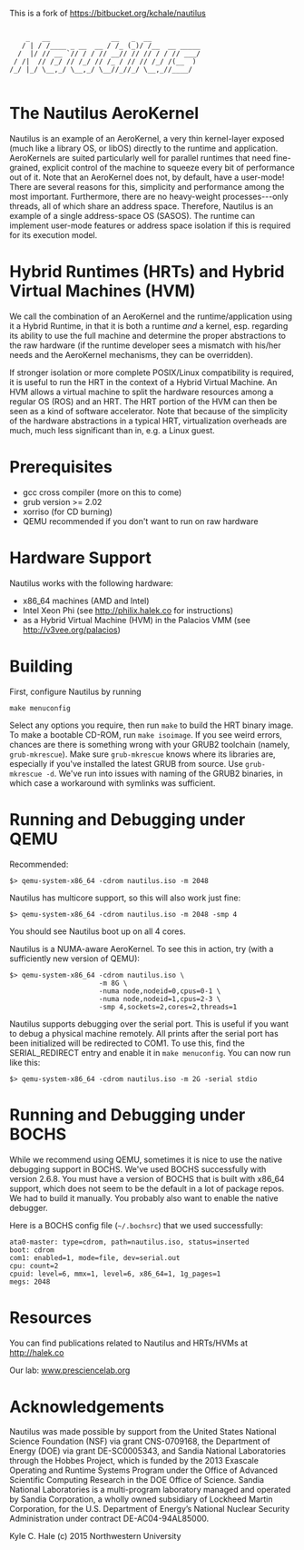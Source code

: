 This is a fork of https://bitbucket.org/kchale/nautilus

```

    _   __               __   _  __                
   / | / /____ _ __  __ / /_ (_)/ /__  __ _____    
  /  |/ // __ `// / / // __// // // / / // ___/ 
 / /|  // /_/ // /_/ // /_ / // // /_/ /(__  )     
/_/ |_/ \__,_/ \__,_/ \__//_//_/ \__,_//____/


```

# The Nautilus AeroKernel

Nautilus is an example of an AeroKernel, a very thin kernel-layer exposed 
(much like a library OS, or libOS) directly to the runtime and application. 
AeroKernels are suited particularly well for parallel runtimes that need fine-grained,
explicit control of the machine to squeeze every bit of performance out of it. Note that
an AeroKernel does not, by default, have a user-mode! There are several reasons for this, 
simplicity and performance among the most important. Furthermore, there are no heavy-weight
processes---only threads, all of which share an address space. Therefore, Nautilus is an 
example of a single address-space OS (SASOS). The runtime can implement user-mode features
or address space isolation if this is required for its execution model.

# Hybrid Runtimes (HRTs) and Hybrid Virtual Machines (HVM)

We call the combination of an AeroKernel and the runtime/application using it
a Hybrid Runtime, in that it is both a runtime *and* a kernel, esp. regarding its
ability to use the full machine and determine the proper abstractions to the raw hardware
(if the runtime developer sees a mismatch with his/her needs and the AeroKernel mechanisms, 
they can be overridden). 

If stronger isolation or more complete POSIX/Linux compatibility is required, it is useful
to run the HRT in the context of a Hybrid Virtual Machine. An HVM allows a virtual machine
to split the hardware resources among a regular OS (ROS) and an HRT. The HRT portion of the 
HVM can then be seen as a kind of software accelerator. Note that because of the simplicity 
of the hardware abstractions in a typical HRT, virtualization overheads are much, much less
significant than in, e.g. a Linux guest. 

# Prerequisites

- gcc cross compiler (more on this to come)
- grub version >= 2.02
- xorriso (for CD burning)
- QEMU recommended if you don't want to run on raw hardware

# Hardware Support

Nautilus works with the following hardware:

- x86_64 machines (AMD and Intel)
- Intel Xeon Phi (see http://philix.halek.co for instructions)
- as a Hybrid Virtual Machine (HVM) in the Palacios VMM (see http://v3vee.org/palacios)

# Building

First, configure Nautilus by running 

`make menuconfig`

Select any options you require, then 
run `make` to build the HRT binary image. To make a bootable CD-ROM, 
run `make isoimage`. If you see weird errors, chances are there
is something wrong with your GRUB2 toolchain (namely, `grub-mkrescue`). Make sure `grub-mkrescue`
knows where its libraries are, especially if you've installed the
latest GRUB from source. Use `grub-mkrescue -d`. We've run into issues with naming of
the GRUB2 binaries, in which case a workaround with symlinks was sufficient.


# Running and Debugging under QEMU

Recommended:

`$> qemu-system-x86_64 -cdrom nautilus.iso -m 2048`

Nautilus has multicore support, so this will also work just fine:

`$> qemu-system-x86_64 -cdrom nautilus.iso -m 2048 -smp 4`

You should see Nautilus boot up on all 4 cores.

Nautilus is a NUMA-aware AeroKernel. To see this in action, try (with a sufficiently new
version of QEMU):

```
$> qemu-system-x86_64 -cdrom nautilus.iso \
                      -m 8G \
                      -numa node,nodeid=0,cpus=0-1 \
                      -numa node,nodeid=1,cpus=2-3 \
                      -smp 4,sockets=2,cores=2,threads=1
```

Nautilus supports debugging over the serial port. This is useful if you want to
debug a physical machine remotely. All prints after the serial port has been
initialized will be redirected to COM1. To use this, find the SERIAL_REDIRECT
entry and enable it in `make menuconfig`. You can now run like this:

`$> qemu-system-x86_64 -cdrom nautilus.iso -m 2G -serial stdio`

# Running and Debugging under BOCHS

While we recommend using QEMU, sometimes it is nice to use the native debugging 
support in BOCHS. We've used BOCHS successfully with version 2.6.8. You must have
a version of BOCHS that is built with x86_64 support, which does not seem to be the
default in a lot of package repos. We had to build it manually. You probably also 
want to enable the native debugger.

Here is a BOCHS config file (`~/.bochsrc`) that we used successfully:

```
ata0-master: type=cdrom, path=nautilus.iso, status=inserted
boot: cdrom
com1: enabled=1, mode=file, dev=serial.out
cpu: count=2
cpuid: level=6, mmx=1, level=6, x86_64=1, 1g_pages=1
megs: 2048
```

# Resources

You can find publications related to Nautilus and HRTs/HVMs at 
http://halek.co

Our lab:
www.presciencelab.org


# Acknowledgements

Nautilus was made possible by support from the United States National Science
Foundation (NSF) via grant CNS-0709168, the Department of Energy (DOE) via
grant DE-SC0005343, and Sandia National Laboratories through the Hobbes
Project, which is funded by the 2013 Exascale Operating and Runtime Systems
Program under the Office of Advanced Scientific Computing Research in the DOE
Office of Science. Sandia National Laboratories is a multi-program laboratory
managed and operated by Sandia Corporation, a wholly owned subsidiary of
Lockheed Martin Corporation, for the U.S. Department of Energy’s National
Nuclear Security Administration under contract DE-AC04-94AL85000.

Kyle C. Hale (c) 2015
Northwestern University
